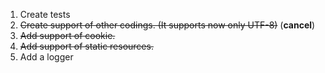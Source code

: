 1. Create tests
2. ~~Create support of other codings. (It supports now only UTF-8)~~ (<b>cancel</b>)
3. ~~Add support of cookie.~~
4. ~~Add support of static resources.~~
5. Add a logger

